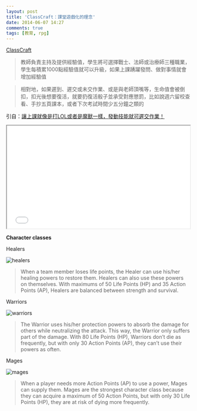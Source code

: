 ```yaml
---
layout: post
title: 'ClassCraft：課堂遊戲化的理念'
date: 2014-06-07 14:27
comments: true
tags: [教育, rpg]
---
```

[ClassCraft](http://www.classcraft.com/en/#)

> 教師負責主持及提供經驗值，學生將可選擇戰士、法師或治療師三種職業，學生每積累1000點經驗值就可以升級，如果上課踴躍發問、做對事情就會增加經驗值

> 相對地，如果遲到、遲交或未交作業、或是與老師頂嘴等，生命值會被倒扣，扣光後想要復活，就要扔復活骰子並承受對應懲罰，比如說週六留校查看、手抄五頁課本，或者下次考試時間少五分鐘之類的

引自：[讓上課就像是打LOL或者是魔獸一樣，發動技能就可遲交作業！](http://www.inside.com.tw/2014/06/07/classcraft)

<iframe src="//player.vimeo.com/video/88171112" width="500" height="281" webkitallowfullscreen mozallowfullscreen allowfullscreen></iframe>

**Character classes**

Healers

![healers](http://www.classcraft.com/wp-content/themes/classcraft/library/images/healers.png)

> When a team member loses life points, the Healer can use his/her healing powers to restore them. Healers can also use these powers on themselves. With maximums of 50 Life Points (HP) and 35 Action Points (AP), Healers are balanced between strength and survival.

Warriors

![warriors](http://www.classcraft.com/wp-content/themes/classcraft/library/images/warriors.png)

> The Warrior uses his/her protection powers to absorb the damage for others while neutralizing the attack. This way, the Warrior only suffers part of the damage. With 80 Life Points (HP), Warriors don’t die as frequently, but with only 30 Action Points (AP), they can’t use their powers as often.

Mages

![mages](http://www.classcraft.com/wp-content/themes/classcraft/library/images/mages.png)

> When a player needs more Action Points (AP) to use a power, Mages can supply them. Mages are the strongest character class because they can acquire a maximum of 50 Action Points, but with only 30 Life Points (HP), they are at risk of dying more frequently.
